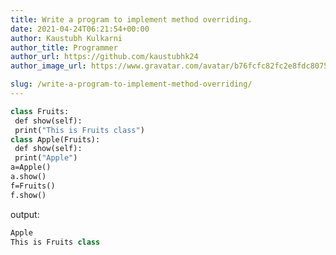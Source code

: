 ```yaml
---
title: Write a program to implement method overriding.
date: 2021-04-24T06:21:54+00:00
author: Kaustubh Kulkarni
author_title: Programmer
author_url: https://github.com/kaustubhk24
author_image_url: https://www.gravatar.com/avatar/b76fcfc82fc2e8fdc8075636f1735f61?s=200

slug: /write-a-program-to-implement-method-overriding/
---
```

```vb title="file.vb"
class Fruits:
 def show(self):
 print("This is Fruits class")
class Apple(Fruits):
 def show(self):
 print("Apple")
a=Apple()
a.show()
f=Fruits()
f.show()
```

output:

```vb title="file.vb"
Apple
This is Fruits class
```